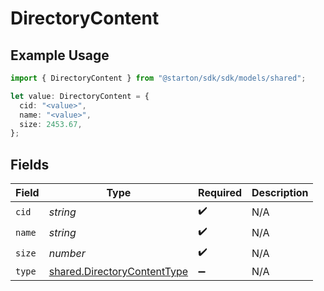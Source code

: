 # DirectoryContent

## Example Usage

```typescript
import { DirectoryContent } from "@starton/sdk/sdk/models/shared";

let value: DirectoryContent = {
  cid: "<value>",
  name: "<value>",
  size: 2453.67,
};
```

## Fields

| Field                                                                             | Type                                                                              | Required                                                                          | Description                                                                       |
| --------------------------------------------------------------------------------- | --------------------------------------------------------------------------------- | --------------------------------------------------------------------------------- | --------------------------------------------------------------------------------- |
| `cid`                                                                             | *string*                                                                          | :heavy_check_mark:                                                                | N/A                                                                               |
| `name`                                                                            | *string*                                                                          | :heavy_check_mark:                                                                | N/A                                                                               |
| `size`                                                                            | *number*                                                                          | :heavy_check_mark:                                                                | N/A                                                                               |
| `type`                                                                            | [shared.DirectoryContentType](../../../sdk/models/shared/directorycontenttype.md) | :heavy_minus_sign:                                                                | N/A                                                                               |